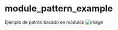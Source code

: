 # module_pattern_example
Ejemplo de patrón basado en módulos
![image](https://user-images.githubusercontent.com/54871913/123560438-b7c9ef80-d767-11eb-88e6-00b262f98ed9.png)
